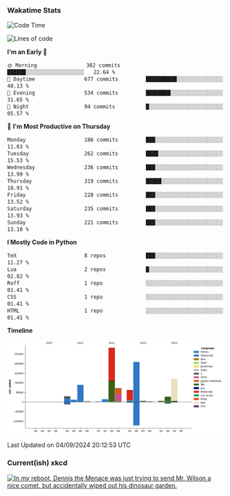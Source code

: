 ### Wakatime Stats
<!--START_SECTION:waka-->
![Code Time](http://img.shields.io/badge/Code%20Time-2%2C836%20hrs%2014%20mins-blue)

![Lines of code](https://img.shields.io/badge/From%20Hello%20World%20I%27ve%20Written-933.1%20thousand%20lines%20of%20code-blue)

**I'm an Early 🐤** 

```text
🌞 Morning                382 commits         ██████░░░░░░░░░░░░░░░░░░░   22.64 % 
🌆 Daytime                677 commits         ██████████░░░░░░░░░░░░░░░   40.13 % 
🌃 Evening                534 commits         ████████░░░░░░░░░░░░░░░░░   31.65 % 
🌙 Night                  94 commits          █░░░░░░░░░░░░░░░░░░░░░░░░   05.57 % 
```
📅 **I'm Most Productive on Thursday** 

```text
Monday                   186 commits         ███░░░░░░░░░░░░░░░░░░░░░░   11.03 % 
Tuesday                  262 commits         ████░░░░░░░░░░░░░░░░░░░░░   15.53 % 
Wednesday                236 commits         ███░░░░░░░░░░░░░░░░░░░░░░   13.99 % 
Thursday                 319 commits         █████░░░░░░░░░░░░░░░░░░░░   18.91 % 
Friday                   228 commits         ███░░░░░░░░░░░░░░░░░░░░░░   13.52 % 
Saturday                 235 commits         ███░░░░░░░░░░░░░░░░░░░░░░   13.93 % 
Sunday                   221 commits         ███░░░░░░░░░░░░░░░░░░░░░░   13.10 % 
```


**I Mostly Code in Python** 

```text
TeX                      8 repos             ███░░░░░░░░░░░░░░░░░░░░░░   11.27 % 
Lua                      2 repos             █░░░░░░░░░░░░░░░░░░░░░░░░   02.82 % 
Roff                     1 repo              ░░░░░░░░░░░░░░░░░░░░░░░░░   01.41 % 
CSS                      1 repo              ░░░░░░░░░░░░░░░░░░░░░░░░░   01.41 % 
HTML                     1 repo              ░░░░░░░░░░░░░░░░░░░░░░░░░   01.41 % 
```



**Timeline**

![Lines of Code chart](https://raw.githubusercontent.com/joshuajeschek/joshuajeschek/main/assets/bar_graph.png)


 Last Updated on 04/09/2024 20:12:53 UTC
<!--END_SECTION:waka-->

### Current(ish) xkcd
<a id="xkcd-a" title="In my reboot, Dennis the Menace was just trying to send Mr. Wilson a nice comet, but accidentally wiped out his dinosaur garden." href="https://www.xkcd.com" target="_blank">
        <img align="center" id="xkcd-img" src="https://imgs.xkcd.com/comics/slingshots.png" alt="In my reboot, Dennis the Menace was just trying to send Mr. Wilson a nice comet, but accidentally wiped out his dinosaur garden." height=300 />
</a>
